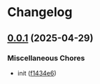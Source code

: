 # Changelog

## [0.0.1](https://github.com/phi-ag/rvt/compare/v0.0.1...v0.0.1) (2025-04-29)


### Miscellaneous Chores

* init ([f1434e6](https://github.com/phi-ag/rvt/commit/f1434e67419af13f9a010662046a4677cadcf353))

